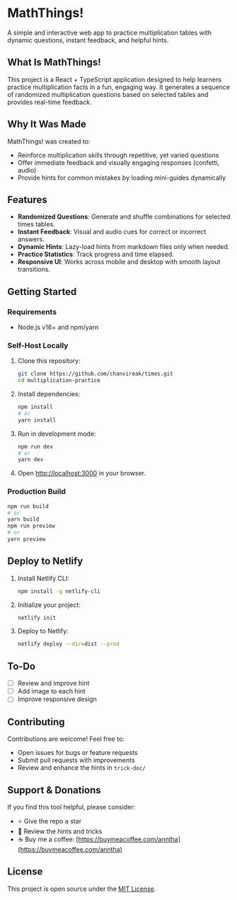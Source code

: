 # MathThings!

A simple and interactive web app to practice multiplication tables with dynamic questions, instant feedback, and helpful hints.

## What Is MathThings!

This project is a React + TypeScript application designed to help learners practice multiplication facts in a fun, engaging way. It generates a sequence of randomized multiplication questions based on selected tables and provides real-time feedback.

## Why It Was Made

MathThings! was created to:

- Reinforce multiplication skills through repetitive, yet varied questions
- Offer immediate feedback and visually engaging responses (confetti, audio)
- Provide hints for common mistakes by loading mini-guides dynamically

## Features

- **Randomized Questions**: Generate and shuffle combinations for selected times tables.
- **Instant Feedback**: Visual and audio cues for correct or incorrect answers.
- **Dynamic Hints**: Lazy-load hints from markdown files only when needed.
- **Practice Statistics**: Track progress and time elapsed.
- **Responsive UI**: Works across mobile and desktop with smooth layout transitions.

## Getting Started

### Requirements

- Node.js v16+ and npm/yarn

### Self-Host Locally

1. Clone this repository:
   ```bash
   git clone https://github.com/chanvireak/times.git
   cd multiplication-practice
   ```
2. Install dependencies:
   ```bash
   npm install
   # or
   yarn install
   ```
3. Run in development mode:
   ```bash
   npm run dev
   # or
   yarn dev
   ```
4. Open [http://localhost:3000](http://localhost:3000) in your browser.

### Production Build

```bash
npm run build
# or
yarn build
npm run preview
# or
yarn preview
```

## Deploy to Netlify

1. Install Netlify CLI:
   ```bash
   npm install -g netlify-cli
   ```
2. Initialize your project:
   ```bash
   netlify init
   ```
3. Deploy to Netlify:
   ```bash
   netlify deploy --dir=dist --prod
   ```

## To-Do

- [ ] Review and improve hint
- [ ] Add image to each hint
- [ ] Improve responsive design

## Contributing

Contributions are welcome! Feel free to:

- Open issues for bugs or feature requests
- Submit pull requests with improvements
- Review and enhance the hints in `trick-doc/`

## Support & Donations

If you find this tool helpful, please consider:

- ⭐️ Give the repo a star
- 📝 Review the hints and tricks
- ☕ Buy me a coffee: [https://buymeacoffee.com/anntha](https://buymeacoffee.com/anntha)

## License

This project is open source under the [MIT License](./LICENSE).
